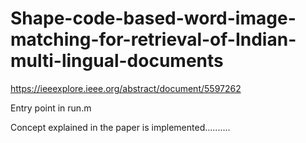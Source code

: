 # Shape-code-based-word-image-matching-for-retrieval-of-Indian-multi-lingual-documents
https://ieeexplore.ieee.org/abstract/document/5597262

Entry point in run.m

Concept explained in the paper is implemented..........

